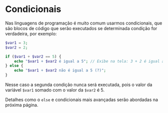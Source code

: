 # Condicionais

Nas linguagens de programação é muito comum usarmos condicionais, que são blocos de código que serão executados se determinada condição for verdadeira, por exemplo:

```php
$var1 = 3;
$var2 = 2;

if ($var1 + $var2 == 5) {
    echo "$var1 + $var2 é igual a 5"; // Exibe na tela: 3 + 2 é igual a 5
} else {
    echo "$var1 + $var2 não é igual a 5 (?)";
}
```

Nesse caso a segunda condição nunca será executada, pois o valor da variável `$var1` somado com o valor da `$var2` é 5.

Detalhes como o `else` e condicionais mais avançadas serão abordadas na próxima página.
